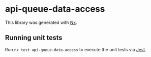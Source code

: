 # api-queue-data-access

This library was generated with [Nx](https://nx.dev).

## Running unit tests

Run `nx test api-queue-data-access` to execute the unit tests via [Jest](https://jestjs.io).
